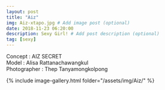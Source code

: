 ```yaml
---
layout: post
title: "Aiz"
img: Aiz-xtapo.jpg # Add image post (optional)
date: 2018-11-23 06:20:00
description: Sexy Girl! # Add post description (optional)
tag: [sexy]
---
```

Concept : AIZ SECRET  
Model : Alisa Rattanachawangkul  
Photographer : Thep Tanyamongkolpong          


{% include image-gallery.html folder="/assets/img/Aiz/" %}
